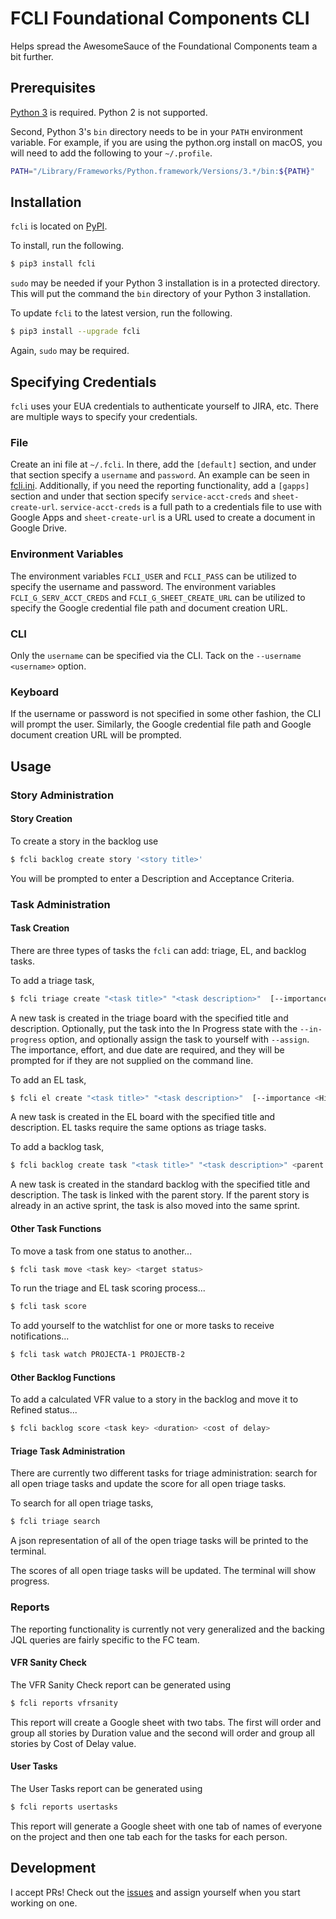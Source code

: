 # FCLI Foundational Components CLI
Helps spread the AwesomeSauce of the Foundational Components team a bit further.

## Prerequisites
[Python 3](https://www.python.org/downloads/) is required.  Python 2 is not supported.

Second, Python 3's `bin` directory needs to be in your `PATH` environment variable.  For example, if you are using the
python.org install on macOS, you will need to add the following to your `~/.profile`.
```bash
PATH="/Library/Frameworks/Python.framework/Versions/3.*/bin:${PATH}"
```

## Installation
`fcli` is located on [PyPI](https://pypi.org/project/fcli/).

To install, run the following.
```bash
$ pip3 install fcli
```

`sudo` may be needed if your Python 3 installation is in a protected directory.  This will put the command the `bin`
directory of your Python 3 installation.

To update `fcli` to the latest version, run the following.
```bash
$ pip3 install --upgrade fcli
```

Again, `sudo` may be required.

## Specifying Credentials
`fcli` uses your EUA credentials to authenticate yourself to JIRA, etc.  There are multiple ways to specify your
credentials.

### File
Create an ini file at `~/.fcli`.  In there, add the `[default]` section, and under that section specify a `username` and
`password`.  An example can be seen in [fcli.ini](./fcli.ini).
Additionally, if you need the reporting functionality, add a `[gapps]` section and under that section specify `service-acct-creds` and
`sheet-create-url`.  `service-acct-creds` is a full path to a credentials file to use with Google Apps and `sheet-create-url` is a URL
used to create a document in Google Drive.

### Environment Variables
The environment variables `FCLI_USER` and `FCLI_PASS` can be utilized to specify the username and password.  The environment
variables `FCLI_G_SERV_ACCT_CREDS` and `FCLI_G_SHEET_CREATE_URL` can be utilized to specify the Google credential file path
and document creation URL.

### CLI
Only the `username` can be specified via the CLI.  Tack on the `--username <username>` option.

### Keyboard
If the username or password is not specified in some other fashion, the CLI will prompt the user.  Similarly, the Google
credential file path and Google document creation URL will be prompted.


## Usage

### Story Administration

#### Story Creation

To create a story in the backlog use
```bash
$ fcli backlog create story '<story title>'
```

You will be prompted to enter a Description and Acceptance Criteria.

### Task Administration

#### Task Creation

There are three types of tasks the `fcli` can add: triage, EL, and backlog tasks.

To add a triage task,
```bash
$ fcli triage create "<task title>" "<task description>"  [--importance <High/Medium/Low>] [--effort <High/Medium/Low>] [--due <date in the future>] [--in-progress] [--assign]
```

A new task is created in the triage board with the specified title and description.  Optionally, put the task into the
In Progress state with the `--in-progress` option, and optionally assign the task to yourself with
`--assign`.  The importance, effort, and due date are required, and they will be prompted for if they are not
supplied on the command line.

To add an EL task,
```bash
$ fcli el create "<task title>" "<task description>"  [--importance <High/Medium/Low>] [--effort <High/Medium/Low>] [--due <date in the future>] [--in-progress] [--assign]
```

A new task is created in the EL board with the specified title and description.  EL tasks require the same options as
triage tasks.  

To add a backlog task,
```bash
$ fcli backlog create task "<task title>" "<task description>" <parent story>
```

A new task is created in the standard backlog with the specified title and description.  The task is linked with
the parent story.  If the parent story is already in an active sprint, the task is also moved into the same sprint.

#### Other Task Functions

To move a task from one status to another...
```bash
$ fcli task move <task key> <target status>
```

To run the triage and EL task scoring process...
```bash
$ fcli task score
```

To add yourself to the watchlist for one or more tasks to receive notifications...

```bash
$ fcli task watch PROJECTA-1 PROJECTB-2
```

#### Other Backlog Functions

To add a calculated VFR value to a story in the backlog and move it to Refined status...
```bash
$ fcli backlog score <task key> <duration> <cost of delay>
```

#### Triage Task Administration

There are currently two different tasks for triage administration: search for all open triage tasks and update the score for all open triage tasks.

To search for all open triage tasks,
```bash
$ fcli triage search
```

A json representation of all of the open triage tasks will be printed to the terminal.

The scores of all open triage tasks will be updated. The terminal will show progress.

### Reports

The reporting functionality is currently not very generalized and the backing JQL queries are fairly specific to the FC
team.

#### VFR Sanity Check

The VFR Sanity Check report can be generated using
```bash
$ fcli reports vfrsanity
```

This report will create a Google sheet with two tabs.  The first will order and group all stories by Duration value and
the second will order and group all stories by Cost of Delay value.

#### User Tasks

The User Tasks report can be generated using
```bash
$ fcli reports usertasks
```

This report will generate a Google sheet with one tab of names of everyone on the project and then one tab each for the
tasks for each person.

## Development
I accept PRs!  Check out the [issues](https://github.com/halprin/fcli/issues) and assign yourself when you start
working on one.

